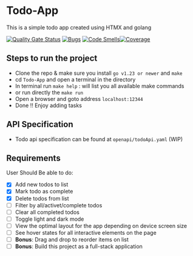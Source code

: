 # Todo-App

This is a simple todo app created using HTMX and golang

[![Quality Gate Status](https://sonarcloud.io/api/project_badges/measure?project=Sumit-Kumar1_Todo-App&metric=alert_status)](https://sonarcloud.io/summary/new_code?id=Sumit-Kumar1_Todo-App)
[![Bugs](https://sonarcloud.io/api/project_badges/measure?project=Sumit-Kumar1_Todo-App&metric=bugs)](https://sonarcloud.io/summary/new_code?id=Sumit-Kumar1_Todo-App)
[![Code Smells](https://sonarcloud.io/api/project_badges/measure?project=Sumit-Kumar1_Todo-App&metric=code_smells)](https://sonarcloud.io/summary/new_code?id=Sumit-Kumar1_Todo-App)[![Coverage](https://sonarcloud.io/api/project_badges/measure?project=Sumit-Kumar1_Todo-App&metric=coverage)](https://sonarcloud.io/summary/new_code?id=Sumit-Kumar1_Todo-App)

## Steps to run the project

- Clone the repo & make sure you install `go v1.23 or newer` and `make`  
- cd `Todo-App` and open a terminal in the directory
- In terminal run `make help` : will list you all available make commands
- or run directly the `make run`
- Open a browser and goto address `localhost:12344`
- Done !! Enjoy adding tasks

## API Specification

- Todo api specification can be found at `openapi/todoApi.yaml` (WIP)

## Requirements

 User Should Be able to do:

- [x] Add new todos to list
- [x] Mark todo as complete
- [x] Delete todos from list
- [ ] Filter by all/activet/complete todos
- [ ] Clear all completed todos
- [ ] Toggle light and dark mode
- [ ] View the optimal layout for the app depending on device screen size
- [ ] See hover states for all interactive elements on the page
- [ ]  **Bonus**: Drag and drop to reorder items on list
- [ ]  **Bonus**: Build this project as a full-stack application